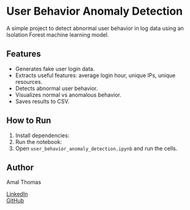 # User Behavior Anomaly Detection

A simple project to detect abnormal user behavior in log data using an Isolation Forest machine learning model.

## Features
- Generates fake user login data.
- Extracts useful features: average login hour, unique IPs, unique resources.
- Detects abnormal user behavior.
- Visualizes normal vs anomalous behavior.
- Saves results to CSV.

## How to Run
1. Install dependencies:
2. Run the notebook:
3. Open `user_behavior_anomaly_detection.ipynb` and run the cells.

## Author
Amal Thomas

[LinkedIn](https://www.linkedin.com/in/yourprofile)  
[GitHub](https://github.com/yourusername)

